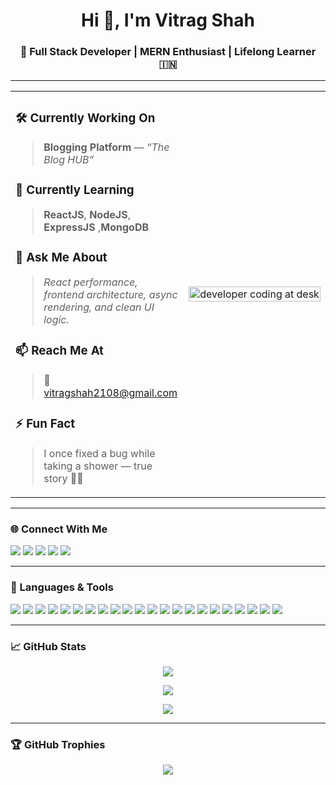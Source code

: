 <h1 align="center">Hi 👋, I'm Vitrag Shah</h1>
<h3 align="center">🚀 Full Stack Developer | MERN Enthusiast | Lifelong Learner 🇮🇳</h3>

---

<table>
  <tr>
    <td width="55%">
      
### 🛠️ Currently Working On
> **Blogging Platform** — _“The Blog HUB”_

### 🌱 Currently Learning
> **ReactJS**, **NodeJS**, **ExpressJS** ,**MongoDB**

### 💬 Ask Me About
> _React performance, frontend architecture, async rendering, and clean UI logic._

### 📫 Reach Me At
> 📧 [vitragshah2108@gmail.com](mailto:vitragshah2108@gmail.com)

### ⚡ Fun Fact
> I once fixed a bug while taking a shower — true story 🚿🐞

   </td>
   <td width="45%" align="center">
    <img src="https://media.giphy.com/media/qgQUggAC3Pfv687qPC/giphy.gif" alt="developer coding at desk" width="100%" />

   </td>
  </tr>
</table>

---

### 🌐 Connect With Me

<p align="left">
  <a href="https://twitter.com/vitrag_21" target="_blank"><img src="https://img.shields.io/badge/Twitter-%231DA1F2.svg?&style=for-the-badge&logo=twitter&logoColor=white" /></a>
  <a href="https://linkedin.com/in/vitrag-shah-684952213" target="_blank"><img src="https://img.shields.io/badge/LinkedIn-%230077B5.svg?&style=for-the-badge&logo=linkedin&logoColor=white" /></a>
  <a href="https://instagram.com/21_vitrag" target="_blank"><img src="https://img.shields.io/badge/Instagram-%23E4405F.svg?&style=for-the-badge&logo=instagram&logoColor=white" /></a>
  <a href="https://leetcode.com/vitrag2108" target="_blank"><img src="https://img.shields.io/badge/Leetcode-%23FFA116.svg?&style=for-the-badge&logo=leetcode&logoColor=white" /></a>
  <a href="https://auth.geeksforgeeks.org/user/vitragshzh18" target="_blank"><img src="https://img.shields.io/badge/GFG-%2300C853.svg?&style=for-the-badge&logo=geeksforgeeks&logoColor=white" /></a>
</p>

---

### 🧰 Languages & Tools

<p align="left">
  <img src="https://img.shields.io/badge/HTML5-E34F26?style=for-the-badge&logo=html5&logoColor=white" />
  <img src="https://img.shields.io/badge/CSS3-1572B6?style=for-the-badge&logo=css3&logoColor=white" />
  <img src="https://img.shields.io/badge/JavaScript-F7DF1E?style=for-the-badge&logo=javascript&logoColor=black" />
  <img src="https://img.shields.io/badge/React-61DAFB?style=for-the-badge&logo=react&logoColor=black" />
  <img src="https://img.shields.io/badge/Node.js-339933?style=for-the-badge&logo=nodedotjs&logoColor=white" />
  <img src="https://img.shields.io/badge/Express.js-000000?style=for-the-badge&logo=express&logoColor=white" />
  <img src="https://img.shields.io/badge/MongoDB-47A248?style=for-the-badge&logo=mongodb&logoColor=white" />
  <img src="https://img.shields.io/badge/Python-3776AB?style=for-the-badge&logo=python&logoColor=white" />
  <img src="https://img.shields.io/badge/C-00599C?style=for-the-badge&logo=c&logoColor=white" />
  <img src="https://img.shields.io/badge/C++-00599C?style=for-the-badge&logo=cplusplus&logoColor=white" />
  <img src="https://img.shields.io/badge/Java-ED8B00?style=for-the-badge&logo=java&logoColor=white" />
  <img src="https://img.shields.io/badge/.NET-512BD4?style=for-the-badge&logo=dotnet&logoColor=white" />
  <img src="https://img.shields.io/badge/PHP-777BB4?style=for-the-badge&logo=php&logoColor=white" />
  <img src="https://img.shields.io/badge/MySQL-4479A1?style=for-the-badge&logo=mysql&logoColor=white" />
  <img src="https://img.shields.io/badge/PostgreSQL-4169E1?style=for-the-badge&logo=postgresql&logoColor=white" />
  <img src="https://img.shields.io/badge/Git-F05032?style=for-the-badge&logo=git&logoColor=white" />
  <img src="https://img.shields.io/badge/GitHub-181717?style=for-the-badge&logo=github&logoColor=white" />
  <img src="https://img.shields.io/badge/Linux-FCC624?style=for-the-badge&logo=linux&logoColor=black" />
  <img src="https://img.shields.io/badge/Postman-FF6C37?style=for-the-badge&logo=postman&logoColor=white" />
  <img src="https://img.shields.io/badge/Tailwind_CSS-38B2AC?style=for-the-badge&logo=tailwind-css&logoColor=white" />
  <img src="https://img.shields.io/badge/Bootstrap-7952B3?style=for-the-badge&logo=bootstrap&logoColor=white" />
  <img src="https://img.shields.io/badge/Bash-4EAA25?style=for-the-badge&logo=gnubash&logoColor=white" />
</p>


---

### 📈 GitHub Stats

<p align="center">
  <img src="https://github-readme-stats.vercel.app/api?username=vitragshah2108&show_icons=true&theme=tokyonight" />
</p>

<p align="center">
  <img src="https://github-readme-stats.vercel.app/api/top-langs/?username=vitragshah2108&layout=compact&theme=tokyonight" />
</p>

<p align="center">
  <img src="https://github-readme-streak-stats.herokuapp.com/?user=vitragshah2108&theme=tokyonight" />
</p>

---

### 🏆 GitHub Trophies

<p align="center">
  <img src="https://github-profile-trophy.vercel.app/?username=vitragshah2108&theme=tokyonight&row=1&column=7" />
</p>
